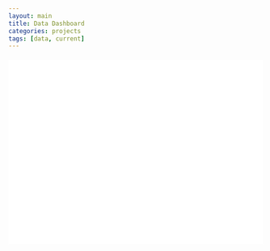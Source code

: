 ```yaml
---
layout: main
title: Data Dashboard
categories: projects
tags: [data, current]
---
```


<!-- Google Chart Link -->
<script type="text/javascript" src="https://www.gstatic.com/charts/loader.js"></script>


<!-- Dashboard Stylization -->
<style>
    
    .graphBox {
        background: #fff;
        border radius: 20px;
        padding: 2rem;
        margin-top: 20px;
    }

</style>


<!-- Content -->
<div class="graphBox">
    <div id="columnchart_material" style="width: 800px; height: 300px;">
    </div>
</div>

<script src="/assets/chart.js"></script>